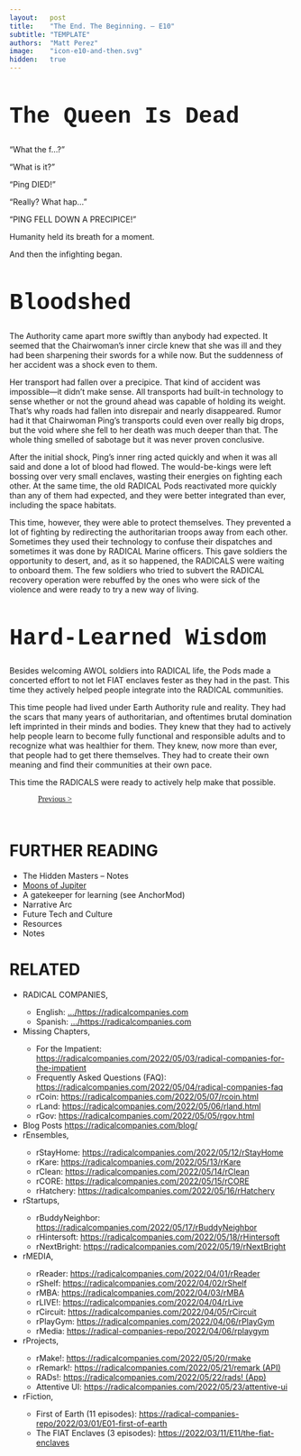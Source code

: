 ```yaml
---
layout:   post
title:    "The End. The Beginning. — E10"
subtitle: "TEMPLATE"
authors:  "Matt Perez"
image:    "icon-e10-and-then.svg"
hidden:   true
---
```


<div style="display: none;">
 <p>Was it a fortunate accident? Sabotage? In the end, it all came unraveled and humanity was evolving again.</p>
</div>

<h1 style="font-size:40px; font-family:Courier New, monospace; ">The Queen Is Dead</h1>
 <p>&ldquo;What the f&hellip;?&rdquo;</p>
 <p>&ldquo;What is it?&rdquo;</p>
 <p>&ldquo;Ping DIED!&rdquo;</p>
 <p>&ldquo;Really? What hap&hellip;&rdquo;</p>
 <p>&ldquo;PING FELL DOWN A PRECIPICE!&rdquo;</p>
 <p>Humanity held its breath for a moment.</p>
 <p>And then the infighting began.</p>

<h1 style="font-size:40px; font-family:Courier New, monospace; ">Bloodshed</h1>
 <p>The Authority came apart more swiftly than anybody had expected. It seemed that the Chairwoman&rsquo;s inner circle knew that she was ill and they had been sharpening their swords for a while now. But the suddenness of her accident was a shock even to them.</p>
 <p>Her transport had fallen over a precipice. That kind of accident was impossible—it didn&rsquo;t make sense. All transports had built-in technology to sense whether or not the ground ahead was capable of holding its weight. That&rsquo;s why roads had fallen into disrepair and nearly disappeared. Rumor had it that Chairwoman Ping&rsquo;s transports could even over really big drops, but the void where she fell to her death was much deeper than that. The whole thing smelled of sabotage but it was never proven conclusive.</p>
 <p>After the initial shock, Ping&rsquo;s inner ring acted quickly and when it was all said and done a lot of blood had flowed. The would-be-kings were left bossing over very small enclaves, wasting their energies on fighting each other. At the same time, the old RADICAL Pods reactivated more quickly than any of them had expected, and they were better integrated than ever, including the space habitats.</p>
 <p>This time, however, they were able to protect themselves. They prevented a lot of fighting by redirecting the authoritarian troops away from each other. Sometimes they used their technology to confuse their dispatches and sometimes it was done by RADICAL Marine officers. This gave soldiers the opportunity to desert, and, as it so happened, the RADICALS were waiting to onboard them. The few soldiers who tried to subvert the RADICAL recovery operation were rebuffed by the ones who were sick of the violence and were ready to try a new way of living.</p>

<h1 style="font-size:40px; font-family:Courier New, monospace; ">Hard-Learned Wisdom</h1>
 <p>Besides welcoming AWOL soldiers into RADICAL life, the Pods made a concerted effort to not let FIAT enclaves fester as they had in the past. This time they actively helped people integrate into the RADICAL communities.</p>
 <p>This time people had lived under Earth Authority rule and reality. They had the scars that many years of authoritarian, and oftentimes brutal domination left imprinted in their minds and bodies. They knew that they had to actively help people learn to become fully functional and responsible adults and to recognize what was healthier for them. They knew, now more than ever, that people had to get there themselves. They had to create their own meaning and find their communities at their own pace.</p>
 <p>This time the RADICALS were ready to actively help make that possible.</p>

<div style="margin-bottom:1in; width:80%; padding:0 10%; font-family: American Typewriter, serif; ">
 <span style="float:left; " ><a href="https://radicalcompanies.com/2022-03-09-E09-would-be-masters">Previous &gt;</a></span>
 <!-- <span style="float:right; "><a href="https://radicalcompanies.com/">                                   &lt; Next</a></span>-->
</div>

<h1 class="_section">FURTHER READING</h1>
 <ul>
  <li><a>The Hidden Masters – Notes</a></li>
  <li><a href="https://en.wikipedia.org/wiki/Moons_of_Jupiter">Moons of Jupiter</a></li>
  <li><a>A gatekeeper for learning</a> (see <a>AnchorMod</a>)</li>
  <li><a>Narrative Arc</a></li>
  <li><a>Future Tech and Culture</a></li>
  <li><a>Resources</a></li>
  <li><a>Notes</a></li>
 </ul>

<h1 class="_section">RELATED</h1>
 <ul>
  <li>RADICAL COMPANIES,</li>
   <ul>
    <li><a>English</a>: <a href="https://radicalcompanies.com" target="_blank">&hellip;/https://radicalcompanies.com</a></li>
    <li><a>Spanish</a>: <a href="https://radicalcompanies.com" target="_blank">&hellip;/https://radicalcompanies.com</a></li>
   </ul>
  <li>Missing Chapters,</li>
   <ul>
    <li>For the Impatient: <a href="https://radicalcompanies.com/2022/05/03/radical-companies-for-the-impatient" target="_blank">https://radicalcompanies.com/2022/05/03/radical-companies-for-the-impatient</a></li>
    <li>Frequently Asked Questions (FAQ): <a href="https://radicalcompanies.com/2022/05/04/radical-companies-faq" target="_blank">https://radicalcompanies.com/2022/05/04/radical-companies-faq</a></li>
    <li>rCoin: <a href="https://radicalcompanies.com/2022/05/07/rcoin.html" target="_blank">https://radicalcompanies.com/2022/05/07/rcoin.html</a></li>
    <li>rLand: <a href="https://radicalcompanies.com/2022/05/06/rland.html" target="_blank">https://radicalcompanies.com/2022/05/06/rland.html</a></li>
    <li>rGov: <a href="https://radicalcompanies.com/2022/05/05/rgov.html" target="_blank">https://radicalcompanies.com/2022/05/05/rgov.html</a></li>
   </ul>
   <li>Blog Posts <a href="https://radicalcompanies.com/blog/" target="_blank">https://radicalcompanies.com/blog/</a></li>
   <li>rEnsembles,</li>
    <ul>
     <li> rStayHome: <a href="https://radicalcompanies.com/2022/05/12/rStayHome" target="_blank">https://radicalcompanies.com/2022/05/12/rStayHome</a></li>
     <li>     rKare: <a href="https://radicalcompanies.com/2022/05/13/rKare" target="_blank">https://radicalcompanies.com/2022/05/13/rKare</a></li>
     <li>    rClean: <a href="https://radicalcompanies.com/2022/05/14/rClean" target="_blank">https://radicalcompanies.com/2022/05/14/rClean</a></li>
     <li>     rCORE: <a href="https://radicalcompanies.com/2022/05/15/rCORE" target="_blank">https://radicalcompanies.com/2022/05/15/rCORE</a></li>
     <li>rHatchery: <a href="https://radicalcompanies.com/2022/05/16/rHatchery" target="_blank">https://radicalcompanies.com/2022/05/16/rHatchery</a></li>
    </ul>
   <li>rStartups,</li>
    <ul>
     <li>rBuddyNeighbor: <a href="https://radicalcompanies.com/2022/05/17/rBuddyNeighbor" target="_blank">https://radicalcompanies.com/2022/05/17/rBuddyNeighbor</a></li>
     <li>   rHintersoft: <a href="https://radicalcompanies.com/2022/05/18/rHintersoft" target="_blank">https://radicalcompanies.com/2022/05/18/rHintersoft</a></li> 
     <li>   rNextBright: <a href="https://radicalcompanies.com/2022/05/19/rNextBright" target="_blank">https://radicalcompanies.com/2022/05/19/rNextBright</a></li>
    </ul>
   <li>rMEDIA,</li>
    <ul>
     <li> rReader: <a href="https://radicalcompanies.com/2022/04/01/rReader" target="_blank">https://radicalcompanies.com/2022/04/01/rReader</a></li>
     <li>  rShelf: <a href="https://radicalcompanies.com/2022/04/02/rShelf" target="_blank">https://radicalcompanies.com/2022/04/02/rShelf</a></li>
     <li>    rMBA: <a href="https://radicalcompanies.com/2022/04/03/rMBA" target="_blank">https://radicalcompanies.com/2022/04/03/rMBA</a></li>
     <li>  rLIVE!: <a href="https://radicalcompanies.com/2022/04/04/rLive" target="_blank">https://radicalcompanies.com/2022/04/04/rLive</a></li>
     <li>rCircuit: <a href="https://radicalcompanies.com/2022/04/05/rCircuit" target="_blank">https://radicalcompanies.com/2022/04/05/rCircuit</a></li>
     <li>rPlayGym: <a href="https://radicalcompanies.com/2022/04/06/rPlayGym" target="_blank">https://radicalcompanies.com/2022/04/06/rPlayGym</a></li>
     <li>  rMedia: <a href="https://radical-companies-repo/2022/04/06/rplaygym" target="_blank">https://radical-companies-repo/2022/04/06/rplaygym</a></li>
    </ul>
   <li>rProjects,</li>
    <ul>
     <li>      rMake!: <a href="https://radicalcompanies.com/2022/05/20/rmake" target="_blank">https://radicalcompanies.com/2022/05/20/rmake</a></li>
     <li>    rRemark!: <a href="https://radicalcompanies.com/2022/05/21/remark" target="_blank">https://radicalcompanies.com/2022/05/21/remark (API)</a></li>
     <li>       RADs!: <a href="https://radicalcompanies.com/2022/05/22/rads!" target="_blank">https://radicalcompanies.com/2022/05/22/rads! (App)</a></li>
     <li>Attentive UI: <a href="https://radicalcompanies.com/2022/05/23/attentive-ui" target="_blank">https://radicalcompanies.com/2022/05/23/attentive-ui</a></li>
    </ul>
   <li>rFiction,</li>
    <ul>
     <li>  First of Earth (11 episodes): <a href="https://radical-companies-repo/2022/03/01/E01-first-of-earth" target="_blank">https://radical-companies-repo/2022/03/01/E01-first-of-earth</a></li>
     <li>The FIAT Enclaves (3 episodes): <a href="https://2022/03/11/E11/the-fiat-enclaves" target="_blank">https://2022/03/11/E11/the-fiat-enclaves</a></li>
    </ul>
